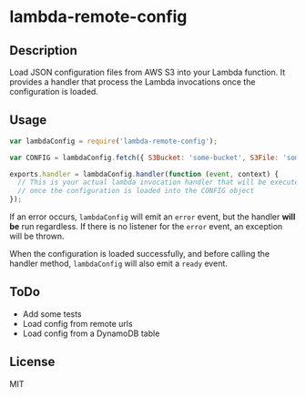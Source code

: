 lambda-remote-config
====================

## Description

Load JSON configuration files from AWS S3 into your Lambda function. It provides a handler that process the Lambda invocations once the configuration is loaded.

## Usage

```js
var lambdaConfig = require('lambda-remote-config');

var CONFIG = lambdaConfig.fetch({ S3Bucket: 'some-bucket', S3File: 'somefile.json' });

exports.handler = lambdaConfig.handler(function (event, context) {
  // This is your actual lambda invocation handler that will be executed
  // once the configuration is loaded into the CONFIG object
});
```

If an error occurs, `lambdaConfig` will emit an `error` event, but the handler **will be** run regardless. If there is no listener for the `error` event, an exception will be thrown.

When the configuration is loaded successfully, and before calling the handler method, `lambdaConfig` will also emit a `ready` event.

## ToDo

* Add some tests
* Load config from remote urls
* Load config from a DynamoDB table

## License

MIT
